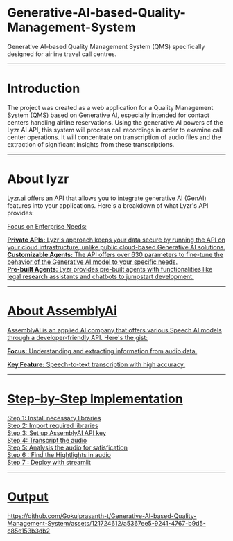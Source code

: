 # Generative-AI-based-Quality-Management-System
Generative AI-based Quality Management System (QMS) specifically designed for airline travel call centres.
<hr>
<h1>Introduction</h1>
The project was created as a web application for a Quality Management System (QMS) based on Generative AI, especially intended for contact centers handling airline reservations. Using the generative AI powers of the Lyzr AI API, this system will process call recordings in order to examine call center operations. It will concentrate on transcription of audio files and the extraction of significant insights from these transcriptions.
<hr>

<h1>About lyzr</h1>
Lyzr.ai offers an API that allows you to integrate generative AI (GenAI) features into your applications. Here's a breakdown of what Lyzr's API provides:

<u>Focus on Enterprise Needs:<u>

<b>Private APIs:</b> Lyzr's approach keeps your data secure by running the API on your cloud infrastructure, unlike public cloud-based Generative AI solutions. <br>
<b>Customizable Agents:</b> The API offers over 630 parameters to fine-tune the behavior of the Generative AI model to your specific needs.<br>
<b>Pre-built Agents:</b> Lyzr provides pre-built agents with functionalities like legal research assistants and chatbots to jumpstart development.<br>
<hr>
<h1>About AssemblyAi</h1>
AssemblyAI is an applied AI company that offers various Speech AI models through a developer-friendly API. Here's the gist:

<b>Focus:</b> Understanding and extracting information from audio data.

<b>Key Feature:</b> Speech-to-text transcription with high accuracy.
<hr>
<h1> Step-by-Step Implementation</h1>
Step 1: Install necessary libraries<br>
Step 2: Import required libraries<br>
Step 3: Set up AssemblyAI API key<br>
Step 4: Transcript the audio<br>
Step 5: Analysis the audio for satisfication<br>
Step 6 : Find the Hightlights in audio<br>
Step 7 : Deploy with streamlit<br><hr>

<h1> Output </h1>

https://github.com/Gokulprasanth-t/Generative-AI-based-Quality-Management-System/assets/121724612/a5367ee5-9241-4767-b9d5-c85e153b3db2



  
